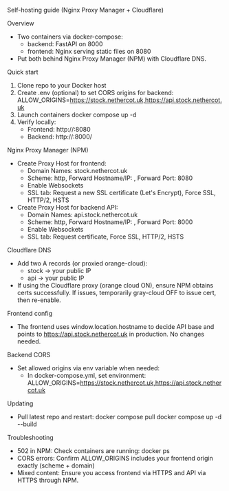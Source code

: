 Self-hosting guide (Nginx Proxy Manager + Cloudflare)

Overview
- Two containers via docker-compose:
  - backend: FastAPI on 8000
  - frontend: Nginx serving static files on 8080
- Put both behind Nginx Proxy Manager (NPM) with Cloudflare DNS.

Quick start
1) Clone repo to your Docker host
2) Create .env (optional) to set CORS origins for backend:
   ALLOW_ORIGINS=https://stock.nethercot.uk,https://api.stock.nethercot.uk
3) Launch containers
   docker compose up -d
4) Verify locally:
   - Frontend: http://<host>:8080
   - Backend:  http://<host>:8000/

Nginx Proxy Manager (NPM)
- Create Proxy Host for frontend:
  - Domain Names: stock.nethercot.uk
  - Scheme: http, Forward Hostname/IP: <docker-host-ip>, Forward Port: 8080
  - Enable Websockets
  - SSL tab: Request a new SSL certificate (Let's Encrypt), Force SSL, HTTP/2, HSTS
- Create Proxy Host for backend API:
  - Domain Names: api.stock.nethercot.uk
  - Scheme: http, Forward Hostname/IP: <docker-host-ip>, Forward Port: 8000
  - Enable Websockets
  - SSL tab: Request certificate, Force SSL, HTTP/2, HSTS

Cloudflare DNS
- Add two A records (or proxied orange-cloud):
  - stock  -> your public IP
  - api    -> your public IP
- If using the Cloudflare proxy (orange cloud ON), ensure NPM obtains certs successfully. If issues, temporarily gray-cloud OFF to issue cert, then re-enable.

Frontend config
- The frontend uses window.location.hostname to decide API base and points to https://api.stock.nethercot.uk in production. No changes needed.

Backend CORS
- Set allowed origins via env variable when needed:
  - In docker-compose.yml, set environment:
    ALLOW_ORIGINS=https://stock.nethercot.uk,https://api.stock.nethercot.uk

Updating
- Pull latest repo and restart:
  docker compose pull
  docker compose up -d --build

Troubleshooting
- 502 in NPM: Check containers are running: docker ps
- CORS errors: Confirm ALLOW_ORIGINS includes your frontend origin exactly (scheme + domain)
- Mixed content: Ensure you access frontend via HTTPS and API via HTTPS through NPM.
